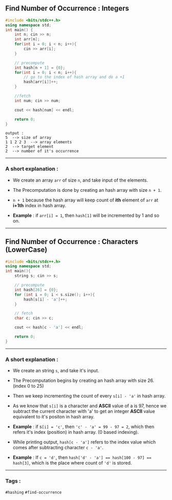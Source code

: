## Find Number of Occurrence : Integers

```cpp
#include <bits/stdc++.h>
using namespace std;
int main() {
    int n; cin >> n;
    int arr[n];
    for(int i = 0; i < n; i++){
        cin >> arr[i];
    }

    // precompute
    int hash[n + 1] = {0};
    for(int i = 0; i < n; i++){
        // go to the index of hash array and do a +1
        hash[arr[i]]++;
    }

    //fetch
    int num; cin >> num;

    cout << hash[num] << endl;

    return 0;
}
```

```
output :
5  --> size of array
1 1 2 2 3  --> array elements
2  --> target element
2  --> number of it's occurrence
```

---

### A short explanation :

- We create an array `arr` of size `n`, and take input of the elements.

- The Precomputation is done by creating an hash array with size `n + 1`.

- `n + 1` because the hash array will keep count of **ith** element of `arr` at **i+1th** index in hash array.

- **Example** : if `arr[i] = 1`, then `hash[1]` will be incremented by 1 and so on.

---

## Find Number of Occurrence : Characters (LowerCase)

```cpp
#include <bits/stdc++.h>
using namespace std;
int main(){
    string s; cin >> s;

    // precompute
    int hash[26] = {0};
    for (int i = 0; i < s.size(); i++){
        hash[s[i] - 'a']++;
    }

    // fetch
    char c; cin >> c;

    cout << hash[c - 'a'] << endl;

    return 0;
}
```

---

### A short explanation :

- We create an string `s`, and take it's input.

- The Precomputation begins by creating an hash array with size 26. (index 0 to 25)

- Then we keep incrementing the count of every `s[i] - 'a'` in hash array.

- As we know that `s[i]` is a character and **ASCII** value of a is 97, hence we subtract the current character with 'a' to get an integer **ASCII** value equivalent to it's positon in hash array.

- **Example** : if s`[i] = 'c'`, then `'c' - 'a' = 99 - 97 = 2`, which then refers it's index (position) in hash array. (0 based indexing).

- While printing output, `hash[c - 'a']` refers to the index value which comes after subtracting character `c - 'a'`.

- **Example** : If `c = 'd'`, then `hash['d' - 'a'] == hash[100 - 97] == hash[3]`, which is the place where count of `'d'` is stored.

---

### Tags :

`#hashing` `#find-occurrence`
